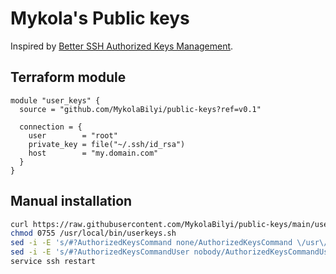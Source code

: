 # Mykola's Public keys

Inspired by [Better SSH Authorized Keys Management](https://gist.github.com/sivel/c68f601137ef9063efd7).

## Terraform module

```hcl
module "user_keys" {
  source = "github.com/MykolaBilyi/public-keys?ref=v0.1"

  connection = {
    user        = "root"
    private_key = file("~/.ssh/id_rsa")
    host        = "my.domain.com"
  }
}
```

## Manual installation

```sh
curl https://raw.githubusercontent.com/MykolaBilyi/public-keys/main/userkeys.sh > /usr/local/bin/userkeys.sh
chmod 0755 /usr/local/bin/userkeys.sh
sed -i -E 's/#?AuthorizedKeysCommand none/AuthorizedKeysCommand \/usr\/local\/bin\/userkeys.sh %u/' /etc/ssh/sshd_config
sed -i -E 's/#?AuthorizedKeysCommandUser nobody/AuthorizedKeysCommandUser nobody/' /etc/ssh/sshd_config
service ssh restart
```

